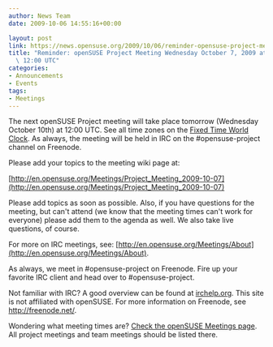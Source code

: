 ```yaml
---
author: News Team
date: 2009-10-06 14:55:16+00:00

layout: post
link: https://news.opensuse.org/2009/10/06/reminder-opensuse-project-meeting-wednesday-october-10-2009-at-1200-utc/
title: "Reminder: openSUSE Project Meeting Wednesday October 7, 2009 at\
  \ 12:00 UTC"
categories:
- Announcements
- Events
tags:
- Meetings
---
```



The next openSUSE Project meeting will take place tomorrow (Wednesday October 10th) at 12:00 UTC. See all time zones on the [Fixed Time World Clock](http://is.gd/40ttO). As always, the meeting will be held in IRC on the #opensuse-project channel on Freenode.





Please add your topics to the meeting wiki page at:





[http://en.opensuse.org/Meetings/Project_Meeting_2009-10-07](http://en.opensuse.org/Meetings/Project_Meeting_2009-10-07)



Please add topics as soon as possible. Also, if you have questions for the meeting, but can't attend (we know that the meeting times can't work for everyone) please add them to the agenda as well. We also take live questions, of course.





For more on IRC meetings, see: [http://en.opensuse.org/Meetings/About](http://en.opensuse.org/Meetings/About).





As always, we meet in #opensuse-project on Freenode. Fire up your favorite IRC client and head over to #opensuse-project.





Not familiar with IRC? A good overview can be found at [irchelp.org](http://www.irchelp.org/). This site is not affiliated with openSUSE. For more information on Freenode, see http://freenode.net/.





Wondering what meeting times are? [Check the openSUSE Meetings page](http://en.opensuse.org/Meetings). All project meetings and team meetings should be listed there.

		
